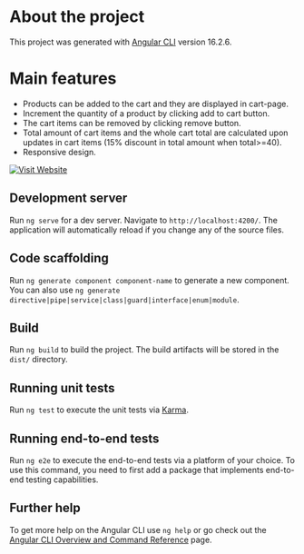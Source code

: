 # About the project

This project was generated with [Angular CLI](https://github.com/angular/angular-cli) version 16.2.6.

# Main features

- Products can be added to the cart and they are displayed in cart-page.
- Increment the quantity of a product by clicking add to cart button.
- The cart items can be removed by clicking remove button.
- Total amount of cart items and the whole cart total are calculated upon updates in cart items (15% discount in total amount when total>=40).
- Responsive design.

[![Visit Website](https://img.shields.io/badge/Visit-Website-blue)](https://online-order-shop.netlify.app/)

## Development server

Run `ng serve` for a dev server. Navigate to `http://localhost:4200/`. The application will automatically reload if you change any of the source files.

## Code scaffolding

Run `ng generate component component-name` to generate a new component. You can also use `ng generate directive|pipe|service|class|guard|interface|enum|module`.

## Build

Run `ng build` to build the project. The build artifacts will be stored in the `dist/` directory.

## Running unit tests

Run `ng test` to execute the unit tests via [Karma](https://karma-runner.github.io).

## Running end-to-end tests

Run `ng e2e` to execute the end-to-end tests via a platform of your choice. To use this command, you need to first add a package that implements end-to-end testing capabilities.

## Further help

To get more help on the Angular CLI use `ng help` or go check out the [Angular CLI Overview and Command Reference](https://angular.io/cli) page.
